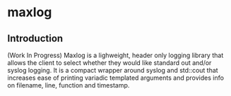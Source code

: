 # maxlog

## Introduction
(Work In Progress)
Maxlog is a lighweight, header only logging library that allows the client to select whether they would like standard out and/or syslog logging.
It is a compact wrapper around syslog and std::cout that increases ease of printing variadic templated arguments and provides info on filename, line, function and timestamp.
